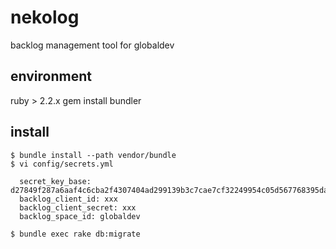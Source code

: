 # nekolog
backlog management tool for globaldev

## environment
ruby > 2.2.x
gem install bundler

## install

```
$ bundle install --path vendor/bundle
$ vi config/secrets.yml
```
```development:
  secret_key_base: d27849f287a6aaf4c6cba2f4307404ad299139b3c7cae7cf32249954c05d567768395da1eb53297fe14cb4be837ed8565604f3133a83e49f896fac4217f3b61a
  backlog_client_id: xxx
  backlog_client_secret: xxx
  backlog_space_id: globaldev
```
```
$ bundle exec rake db:migrate
```
